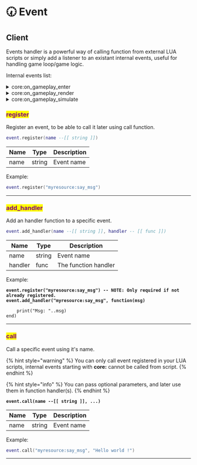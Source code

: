 # 🕢 Event

## Client

Events handler is a powerful way of calling function from external LUA scripts or simply add a listener to an existant internal events, useful for handling game loop/game logic.

Internal events list:

<details>

<summary>core:on_gameplay_enter</summary>

Called right after you enter the game.

Example:

```lua
event.add_handler("core:on_gameplay_enter", function()

    print("You just spawned into the game !")
end)
```

</details>

<details>

<summary>core:on_gameplay_render</summary>

Called every frame (Mostly used to handle UI)

Example:

```lua
event.add_handler("core:on_gameplay_render", function()

    print("Called every frame !")
end)
```

</details>

<details>

<summary>core:on_gameplay_simulate</summary>

Called every frame (Mostly used to handle physics, entities spawning, ...)

Example:

```lua
event.add_handler("core:on_gameplay_simulate", function()

    -- WARNING: You cannot draw ui functions here !
    print("Called every frame !")
end)
```

</details>

### <mark style="color:purple;">register</mark>

Register an event, to be able to call it later using call function.

```lua
event.register(name --[[ string ]])
```

| Name | Type   | Description |
| ---- | ------ | ----------- |
| name | string | Event name  |

Example:

```lua
event.register("myresource:say_msg")
```

***

### <mark style="color:purple;">add\_handler</mark>

Add an handler function to a specific event.

```lua
event.add_handler(name --[[ string ]], handler -- [[ func ]])
```

| Name    | Type   | Description          |
| ------- | ------ | -------------------- |
| name    | string | Event name           |
| handler | func   | The function handler |

Example:

<pre class="language-lua"><code class="lang-lua"><strong>event.register("myresource:say_msg") -- NOTE: Only required if not already registered.
</strong><strong>event.add_handler("myresource:say_msg", function(msg)
</strong>
    print("Msg: "..msg)
end)
</code></pre>

***

### <mark style="color:purple;">call</mark>

Call a specific event using it's name.

{% hint style="warning" %}
You can only call event registered in your LUA scripts, internal events starting with **core:** cannot be called from script.
{% endhint %}

{% hint style="info" %}
You can pass optional parameters, and later use them in function handler(s).
{% endhint %}

<pre class="language-lua"><code class="lang-lua"><strong>event.call(name --[[ string ]], ...)
</strong></code></pre>

| Name | Type   | Description |
| ---- | ------ | ----------- |
| name | string | Event name  |

Example:

```lua
event.call("myresource:say_msg", "Hello world !")
```

***
